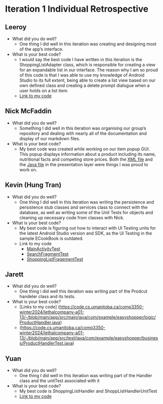 # Iteration 1 Individual Retrospective

## Leeroy 
* What did you do well?
    * One thing I did well in this iteration was creating and designing most of the app’s interface.
* What is your best code?
    * I would say the best code I have written in this iteration is the ShoppingListAdapter class, which is responsible for creating a view for an expandable list in our interface. The reason why I am so proud of this code is that I was able to use my knowledge of Android Studio to its full extent, being able to create a list view based on our own defined class and creating a delete prompt dialogue when a user holds on a list item.
    * [Link to my code](https://code.cs.umanitoba.ca/comp3350-winter2024/lethalcompany-a01-13/-/blob/main/app/src/main/java/com/example/easyshopper/presentation/adapter/ShoppingListAdapter.java?ref_type=heads)

## Nick McFaddin
* What did you do well?
    * Something I did well in this iteration was organising our group’s repository and dealing with nearly all of the documentation and display of our markdown files.
* What is your best code? 
    * My best code was created while working on our item popup GUI. This popup displays information about a product including its name, nutritional facts and competing store prices. Both the [XML file](https://code.cs.umanitoba.ca/comp3350-winter2024/lethalcompany-a01-13/-/blob/main/app/src/main/res/layout/activity_product_view.xml?ref_type=heads) and the [Java file](https://code.cs.umanitoba.ca/comp3350-winter2024/lethalcompany-a01-13/-/blob/main/app/src/main/java/com/example/easyshopper/presentation/ProductViewActivity.java?ref_type=heads) in the presentation layer were things I was proud to work on. 

## Kevin (Hung Tran) 
* What did you do well? 
    * One thing I did well in this iteration was writing the persistence and persistence stub classes and services class to connect with the database, as well as writing some of the Unit Tests for objects and cleaning up necessary code from classes with Nick.
* What is your best code? 
    * My best code is figuring out how to interact with UI Testing units for the latest Android Studio version and SDK, as the UI Testing in the sample ECookBook is outdated.
    * Link to my code
        * [MainActivityTest](https://code.cs.umanitoba.ca/comp3350-winter2024/lethalcompany-a01-13/-/blob/main/app/src/androidTest/java/com/example/easyshopper/MainActivityTest.java?ref_type=heads)
        * [SearchFragmentTest](https://code.cs.umanitoba.ca/comp3350-winter2024/lethalcompany-a01-13/-/blob/main/app/src/androidTest/java/com/example/easyshopper/SearchFragmentTest.java?ref_type=heads)
        * [ShoppingListFragementTest](https://code.cs.umanitoba.ca/comp3350-winter2024/lethalcompany-a01-13/-/blob/main/app/src/androidTest/java/com/example/easyshopper/ShoppingListFragmentTest.java?ref_type=heads)

## Jarett 
* What did you do well? 
    * One thing i did well this iteration was writing part of the Prodcut handeler class and its tests.
* What is your best code? 
    * [Links to my code] (https://code.cs.umanitoba.ca/comp3350-winter2024/lethalcompany-a01-13/-/blob/main/app/src/main/java/com/example/easyshopper/logic/ProductHandler.java)
    * (https://code.cs.umanitoba.ca/comp3350-winter2024/lethalcompany-a01-13/-/blob/main/app/src/test/java/com/example/easyshopper/business/ProductHandlerTest.java)
## Yuan
* What did you do well? 
    * One thing I did well in this iteration was writing part of the Handler class and the unitTest associated with it
* What is your best code? 
    * My best code is ShoppingListHandler and ShoppListHandlerUnitTest
    * [Link to my code](https://code.cs.umanitoba.ca/comp3350-winter2024/lethalcompany-a01-13/-/blob/main/app/src/main/java/com/example/easyshopper/logic/ShoppingListHandler.java?ref_type=heads)
